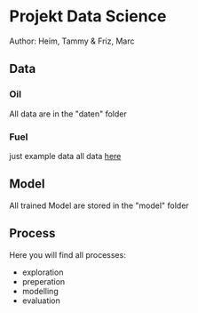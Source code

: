 # Projekt Data Science

Author: Heim, Tammy & Friz, Marc

## Data
### Oil
All data are in the "daten" folder

### Fuel
just example data
all data [here](https://dev.azure.com/tankerkoenig/_git/tankerkoenig-data) 

## Model
All trained Model are stored in the "model" folder

## Process

Here you will find all processes:

- exploration
- preperation
- modelling
- evaluation 
